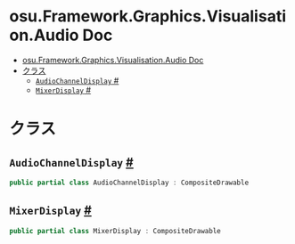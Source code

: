 # osu.Framework.Graphics.Visualisation.Audio Doc
- [osu.Framework.Graphics.Visualisation.Audio Doc](#osuframeworkgraphicsvisualisationaudio-doc)
- [クラス](#クラス)
  - [`AudioChannelDisplay` #](#audiochanneldisplay-)
  - [`MixerDisplay` #](#mixerdisplay-)

# クラス
## `AudioChannelDisplay` [#](https://github.com/ppy/osu-framework/blob/master/osu.Framework/Graphics/Visualisation/Audio/AudioChannelDisplay.cs#L15)
```csharp
public partial class AudioChannelDisplay : CompositeDrawable
```

## `MixerDisplay` [#](https://github.com/ppy/osu-framework/blob/master/osu.Framework/Graphics/Visualisation/Audio/MixerDisplay.cs#L17)
```csharp
public partial class MixerDisplay : CompositeDrawable
```